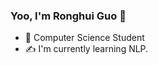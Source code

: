 ### Yoo, I'm Ronghui Guo 👋

- 🍻 Computer Science Student
- ✍️ I'm currently learning NLP.

<!-- - [![github](https://img.shields.io/badge/github-snowdreams1006-brightgreen.svg)](https://github.com/snowdreams1006) -->
<!-- - https://img.shields.io/badge/Amazon%20Prime-00A8E1?style=for-the-badge&logo=netflix&logoColor=white -->
<!-- - [![](https://img.shields.io/badge/Amazon%20Prime-00A8E1?style=for-the-badge&logo=netflix&logoColor=white)](https://github.com/RonghuiGuo) -->
